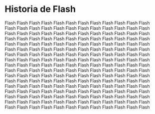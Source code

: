 # Historia de Flash


Flash Flash Flash Flash Flash Flash Flash Flash Flash Flash Flash Flash Flash Flash Flash Flash Flash 
Flash Flash Flash Flash Flash Flash Flash Flash Flash Flash Flash Flash Flash Flash Flash Flash Flash 
Flash Flash Flash Flash Flash Flash Flash Flash Flash Flash Flash Flash Flash Flash Flash Flash Flash 
Flash Flash Flash Flash Flash Flash Flash Flash Flash Flash Flash Flash Flash Flash Flash Flash Flash 
Flash Flash Flash Flash Flash Flash Flash Flash Flash Flash Flash Flash Flash Flash Flash Flash Flash 
Flash Flash Flash Flash Flash Flash Flash Flash Flash Flash Flash Flash Flash Flash Flash Flash Flash 
Flash Flash Flash Flash Flash Flash Flash Flash Flash Flash Flash Flash Flash Flash Flash Flash Flash 
Flash Flash Flash Flash Flash Flash Flash Flash Flash Flash Flash Flash Flash Flash Flash Flash Flash 
Flash Flash Flash Flash Flash Flash Flash Flash Flash Flash Flash Flash Flash Flash Flash Flash Flash 
Flash Flash Flash Flash Flash Flash Flash Flash Flash Flash Flash Flash Flash Flash Flash Flash Flash 
Flash Flash Flash Flash Flash Flash Flash Flash Flash Flash Flash Flash Flash Flash Flash Flash Flash 
Flash Flash Flash Flash Flash Flash Flash Flash Flash Flash Flash Flash Flash Flash Flash Flash Flash 
